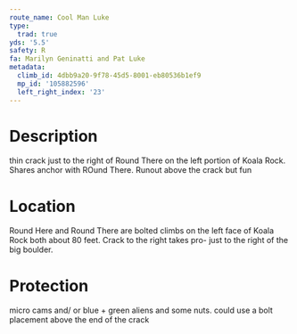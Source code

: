 ```yaml
---
route_name: Cool Man Luke
type:
  trad: true
yds: '5.5'
safety: R
fa: Marilyn Geninatti and Pat Luke
metadata:
  climb_id: 4dbb9a20-9f78-45d5-8001-eb80536b1ef9
  mp_id: '105882596'
  left_right_index: '23'
---
```

# Description
thin crack just to the right of Round There on the left portion of Koala Rock.  Shares anchor with ROund There. Runout above the crack but fun

# Location
Round Here and Round There are bolted climbs on the left face of Koala Rock both about 80 feet. Crack to the right takes pro- just to the right of the big boulder.

# Protection
micro cams and/ or blue + green aliens and some nuts. could use a bolt placement above the end of the crack
